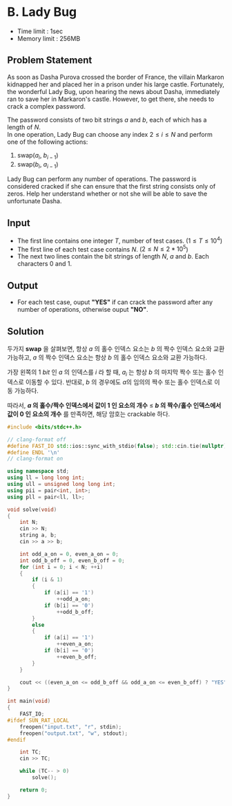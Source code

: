 # B. Lady Bug

- Time limit : 1sec
- Memory limit : 256MB

## Problem Statement

As soon as Dasha Purova crossed the border of France, the villain Markaron kidnapped her and placed her in a prison under his large castle. Fortunately, the wonderful Lady Bug, upon hearing the news about Dasha, immediately ran to save her in Markaron's castle. However, to get there, she needs to crack a complex password.

The password consists of two bit strings $a$ and $b$, each of which has a length of $N$.\
In one operation, Lady Bug can choose any index $2\leq i\leq N$ and perform one of the following actions:

1. swap($a_i$, $b_{i - 1}$)
2. swap($b_i$, $a_{i - 1}$)

Lady Bug can perform any number of operations. The password is considered cracked if she can ensure that the first string consists only of zeros. Help her understand whether or not she will be able to save the unfortunate Dasha.

## Input

- The first line contains one integer $T$, number of test cases. ($1\leq T \leq 10^4$)
- The first line of each test case contains $N$. ($2\leq N \leq 2*10^5$)
- The next two lines contain the bit strings of length $N$, $a$ and $b$. Each characters $0$ and $1$.

## Output

- For each test case, ouput **"YES"** if can crack the password after any number of operations, otherwise ouput **"NO"**.

## Solution

두가지 **swap** 을 살펴보면, 항상 $a$ 의 홀수 인덱스 요소는 $b$ 의 짝수 인덱스 요소와 교환 가능하고, $a$ 의 짝수 인덱스 요소는 항상 $b$ 의 홀수 인덱스 요소와 교환 가능하다.

가장 왼쪽의 $1$ $bit$ 인 $a$ 의 인덱스를 $i$ 라 할 때, $a_i$ 는 항상 $b$ 의 마지막 짝수 또는 홀수 인덱스로 이동할 수 있다. 반대로, $b$ 의 경우에도 $a$의 임의의 짝수 또는 홀수 인덱스로 이동 가능하다.

따라서, **$a$ 의 홀수/짝수 인덱스에서 값이 $1$ 인 요소의 개수** $\leq$ **$b$ 의 짝수/홀수 인덱스에서 값이 $0$ 인 요소의 개수** 를 만족하면, 해당 암호는 crackable 하다.

```cpp
#include <bits/stdc++.h>

// clang-format off
#define FAST_IO std::ios::sync_with_stdio(false); std::cin.tie(nullptr); std::cout.tie(nullptr);
#define ENDL '\n'
// clang-format on

using namespace std;
using ll = long long int;
using ull = unsigned long long int;
using pii = pair<int, int>;
using pll = pair<ll, ll>;

void solve(void)
{
    int N;
    cin >> N;
    string a, b;
    cin >> a >> b;

    int odd_a_on = 0, even_a_on = 0;
    int odd_b_off = 0, even_b_off = 0;
    for (int i = 0; i < N; ++i)
    {
        if (i & 1)
        {
            if (a[i] == '1')
                ++odd_a_on;
            if (b[i] == '0')
                ++odd_b_off;
        }
        else
        {
            if (a[i] == '1')
                ++even_a_on;
            if (b[i] == '0')
                ++even_b_off;
        }
    }

    cout << ((even_a_on <= odd_b_off && odd_a_on <= even_b_off) ? "YES" : "NO") << ENDL;
}

int main(void)
{
    FAST_IO;
#ifdef SUN_RAT_LOCAL
    freopen("input.txt", "r", stdin);
    freopen("output.txt", "w", stdout);
#endif

    int TC;
    cin >> TC;

    while (TC-- > 0)
        solve();

    return 0;
}
```
